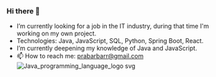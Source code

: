 ### Hi there 👋

    
- I’m currently looking for a job in the IT industry, during that time I'm working on my own project.
- Technologies: Java, JavaScript, SQL, Python, Spring Boot, React.
- I’m currently deepening my knowledge of Java and JavaScript.
- 📫 How to reach me: prabarbarr@gmail.com
![Java_programming_language_logo svg](https://github.com/Prabarbar/Prabarbar/assets/120130377/70532552-a585-4286-a3c6-a325b8ea248d)
